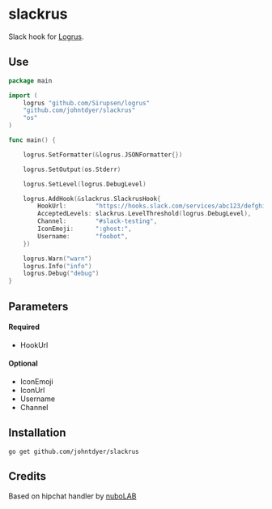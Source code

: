slackrus
========

Slack hook for [Logrus](https://github.com/Sirupsen/logrus). 

## Use

```go
package main

import (
	logrus "github.com/Sirupsen/logrus"
	"github.com/johntdyer/slackrus"
	"os"
)

func main() {

	logrus.SetFormatter(&logrus.JSONFormatter{})

	logrus.SetOutput(os.Stderr)

	logrus.SetLevel(logrus.DebugLevel)

	logrus.AddHook(&slackrus.SlackrusHook{
		HookUrl:        "https://hooks.slack.com/services/abc123/defghijklmnopqrstuvwxyz",
		AcceptedLevels: slackrus.LevelThreshold(logrus.DebugLevel),
		Channel:        "#slack-testing",
		IconEmoji:      ":ghost:",
		Username:       "foobot",
	})

	logrus.Warn("warn")
	logrus.Info("info")
	logrus.Debug("debug")
}

```

## Parameters

#### Required
  * HookUrl
  
#### Optional
  * IconEmoji
  * IconUrl
  * Username
  * Channel

## Installation

    go get github.com/johntdyer/slackrus
    
## Credits 

Based on hipchat handler by [nuboLAB](https://github.com/nubo/hiprus)
